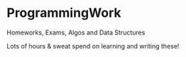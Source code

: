 # ProgrammingWork
Homeworks, Exams, Algos and Data Structures

Lots of hours & sweat spend on learning and writing these!
